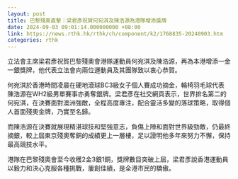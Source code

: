 ```yaml
---
layout: post
title: 巴黎殘奧直擊｜梁君彥祝賀何宛淇及陳浩源為港隊增添獎牌
date: 2024-09-03 09:01:14.000000000 +08:00
link: https://news.rthk.hk/rthk/ch/component/k2/1768835-20240903.htm
categories: rthk
---
```


立法會主席梁君彥祝賀巴黎殘奧會港隊運動員何宛淇及陳浩源，再為本港增添一金一銀獎牌，他代表立法會向兩位運動員及其團隊致以衷心恭賀。

何宛淇於香港時間凌晨在硬地滾球BC3級女子個人賽成功摘金，輪椅羽毛球代表陳浩源在WH2級男單賽事亦勇奪銀牌。梁君彥在社交網頁表示，世界排名第二的何宛淇，在決賽面對澳洲強敵，全程高度專注，配合靈活多變的落球策略，取得個人首面殘奧金牌，乃實至名歸。

而陳浩源在決賽就展現精湛球技和堅強意志，負傷上陣和面對世界級勁敵，仍最終摘銀，較上屆東京殘奧奪銅的成績更上一層樓，足以證明他多年來努力不懈，保持最高競技水平。

港隊在巴黎殘奧會至今收穫2金3銀1銅，獎牌數目突破上屆，梁君彥說香港運動員以毅力和決心克服各種挑戰，屢創佳績，是全港市民的驕傲。
